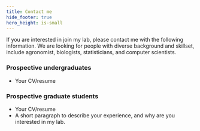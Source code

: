 ```yaml
---
title: Contact me
hide_footer: true
hero_height: is-small
---
```


If you are interested in join my lab, please contact me with the following information. We are looking for people with diverse background and skillset, include agronomist, biologists, statisticians, and computer scientists.

### Prospective undergraduates
- Your CV/resume
<!-- If you are interested in joining my lab as an undergraduate please read through the research projects in the lab, and the expectations and responsibilities below, then email me 1) your curriculum vitae / resume, and 2) a paragraph describing your coursework, other experience, and why you are interested in working in my lab. -->

### Prospective graduate students
- Your CV/resume
- A short paragraph to describe your experience, and why are you interested in my lab.
<!-- If you are interested in joining my lab as a graduate student please read through the research projects in the lab, the following information, and the expectations and responsibilities below. I expect to accept a graduate student in Fall 2022. -->
